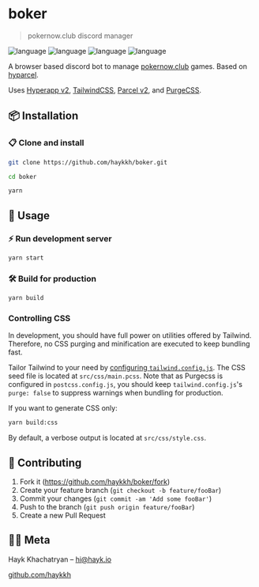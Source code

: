 # boker

> pokernow.club discord manager

![language](https://img.shields.io/badge/HTML-blue.svg?style=flat-square)
![language](https://img.shields.io/badge/CSS-red.svg?style=flat-square)
![language](https://img.shields.io/badge/Javascript-green.svg?style=flat-square)
![language](https://img.shields.io/badge/Hyperapp-orange.svg?style=flat-square)

A browser based discord bot to manage [pokernow.club](https://pokernow.club) games. Based on [hyparcel](https://github.com/bonniss/hyparcel).

Uses [Hyperapp v2](https://github.com/jorgebucaran/hyperapp), [TailwindCSS](https://tailwindcss.com/), [Parcel v2](https://github.com/parcel-bundler/parcel/), and [PurgeCSS](https://github.com/FullHuman/purgecss).

## 📦 Installation

### 📋 Clone and install

```sh
git clone https://github.com/haykkh/boker.git

cd boker

yarn
```

## 🚀 Usage

### ⚡️ Run development server

```sh
yarn start
```

### 🛠️ Build for production

```sh
yarn build
```

### Controlling CSS

In development, you should have full power on utilities offered by Tailwind. Therefore, no CSS purging and minification are executed to keep bundling fast.

Tailor Tailwind to your need by [configuring `tailwind.config.js`](https://tailwindcss.com/docs/configuration). The CSS seed file is located at `src/css/main.pcss`. Note that as Purgecss is configured in `postcss.config.js`, you should keep `tailwind.config.js`'s `purge: false` to suppress warnings when bundling for production.

If you want to generate CSS only:

```sh
yarn build:css
```

By default, a verbose output is located at `src/css/style.css`.

## 📝 Contributing

1. Fork it (<https://github.com/haykkh/boker/fork>)
2. Create your feature branch (`git checkout -b feature/fooBar`)
3. Commit your changes (`git commit -am 'Add some fooBar'`)
4. Push to the branch (`git push origin feature/fooBar`)
5. Create a new Pull Request

## 👨🏻 Meta

Hayk Khachatryan – [hi@hayk.io](mailto:hi@hayk.io)

[github.com/haykkh](https://github.com/haykkh/)
